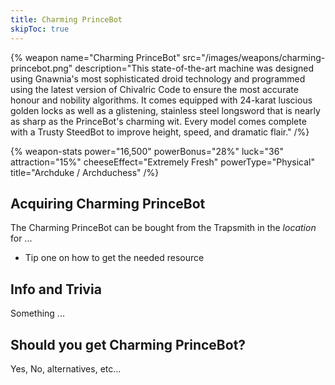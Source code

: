 ```yaml
---
title: Charming PrinceBot
skipToc: true
---
```


{% weapon
 name="Charming PrinceBot"
 src="/images/weapons/charming-princebot.png"
 description="This state-of-the-art machine was designed using Gnawnia's most sophisticated droid technology and programmed using the latest version of Chivalric Code to ensure the most accurate honour and nobility algorithms. It comes equipped with 24-karat luscious golden locks as well as a glistening, stainless steel longsword that is nearly as sharp as the PrinceBot's charming wit. Every model comes complete with a Trusty SteedBot to improve height, speed, and dramatic flair."
/%}

{% weapon-stats
 power="16,500"
 powerBonus="28%"
 luck="36"
 attraction="15%"
 cheeseEffect="Extremely Fresh"
 powerType="Physical"
 title="Archduke / Archduchess"
/%}

## Acquiring Charming PrinceBot

The Charming PrinceBot can be bought from the Trapsmith in the *location* for ...

- Tip one on how to get the needed resource

## Info and Trivia

Something ...

## Should you get Charming PrinceBot?

Yes, No, alternatives, etc...
